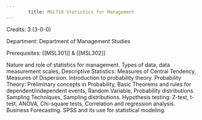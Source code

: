 ```yaml
---
        title: MSL719 Statistics for Management
---
```

Credits: 3 (3-0-0)

Department: Department of Management Studies

Prerequisites: [[MSL301]] & [[MSL302]]

Nature and role of statistics for management. Types of data, data measurement scales, Descriptive Statistics: Measures of Central Tendency, Measures of Dispersion. Introduction to probability theory. Probability Theory: Preliminary concepts in Probability, Basic Theorems and rules for dependent/independent events, Random Variable, Probability distributions. Sampling Techniques, Sampling distributions. Hypothesis testing: Z-test, t-test, ANOVA, Chi-square tests, Correlation and regression analysis. Business Forecasting. SPSS and its use for statistical modeling.